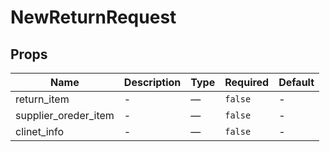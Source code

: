 # NewReturnRequest

## Props

<!-- @vuese:NewReturnRequest:props:start -->
|Name|Description|Type|Required|Default|
|---|---|---|---|---|
|return_item|-|—|`false`|-|
|supplier_oreder_item|-|—|`false`|-|
|clinet_info|-|—|`false`|-|

<!-- @vuese:NewReturnRequest:props:end -->


